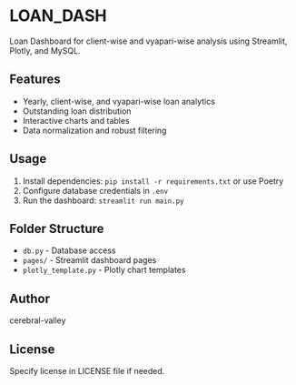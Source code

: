 # LOAN_DASH

Loan Dashboard for client-wise and vyapari-wise analysis using Streamlit, Plotly, and MySQL.

## Features

- Yearly, client-wise, and vyapari-wise loan analytics
- Outstanding loan distribution
- Interactive charts and tables
- Data normalization and robust filtering

## Usage

1. Install dependencies: `pip install -r requirements.txt` or use Poetry
2. Configure database credentials in `.env`
3. Run the dashboard: `streamlit run main.py`

## Folder Structure

- `db.py` - Database access
- `pages/` - Streamlit dashboard pages
- `plotly_template.py` - Plotly chart templates

## Author

cerebral-valley

## License

Specify license in LICENSE file if needed.
